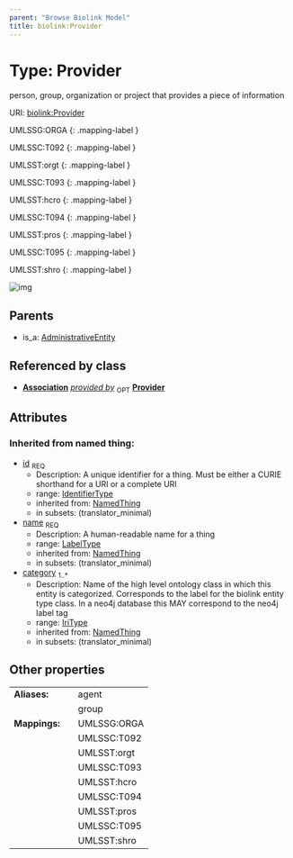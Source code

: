 ```yaml
---
parent: "Browse Biolink Model"
title: biolink:Provider
---
```


# Type: Provider


person, group, organization or project that provides a piece of information

URI: [biolink:Provider](https://w3id.org/biolink/vocab/Provider)

UMLSSG:ORGA
{: .mapping-label }

UMLSSC:T092
{: .mapping-label }

UMLSST:orgt
{: .mapping-label }

UMLSSC:T093
{: .mapping-label }

UMLSST:hcro
{: .mapping-label }

UMLSSC:T094
{: .mapping-label }

UMLSST:pros
{: .mapping-label }

UMLSSC:T095
{: .mapping-label }

UMLSST:shro
{: .mapping-label }

![img](http://yuml.me/diagram/nofunky;dir:TB/class/\[Association]-%20provided%20by%200..1>\[Provider&#124;id(i):identifier_type;name(i):label_type;category(i):iri_type%20%2B],%20\[AdministrativeEntity]^-\[Provider])

## Parents

 *  is_a: [AdministrativeEntity](AdministrativeEntity.md)

## Referenced by class

 *  **[Association](Association.md)** *[provided by](provided_by.md)*  <sub>OPT</sub>  **[Provider](Provider.md)**

## Attributes


### Inherited from named thing:

 * [id](id.md)  <sub>REQ</sub>
    * Description: A unique identifier for a thing. Must be either a CURIE shorthand for a URI or a complete URI
    * range: [IdentifierType](types/IdentifierType.md)
    * inherited from: [NamedThing](NamedThing.md)
    * in subsets: (translator_minimal)
 * [name](name.md)  <sub>REQ</sub>
    * Description: A human-readable name for a thing
    * range: [LabelType](types/LabelType.md)
    * inherited from: [NamedThing](NamedThing.md)
    * in subsets: (translator_minimal)
 * [category](category.md)  <sub>1..*</sub>
    * Description: Name of the high level ontology class in which this entity is categorized. Corresponds to the label for the biolink entity type class. In a neo4j database this MAY correspond to the neo4j label tag
    * range: [IriType](types/IriType.md)
    * inherited from: [NamedThing](NamedThing.md)
    * in subsets: (translator_minimal)

## Other properties

|  |  |  |
| --- | --- | --- |
| **Aliases:** | | agent |
|  | | group |
| **Mappings:** | | UMLSSG:ORGA |
|  | | UMLSSC:T092 |
|  | | UMLSST:orgt |
|  | | UMLSSC:T093 |
|  | | UMLSST:hcro |
|  | | UMLSSC:T094 |
|  | | UMLSST:pros |
|  | | UMLSSC:T095 |
|  | | UMLSST:shro |

